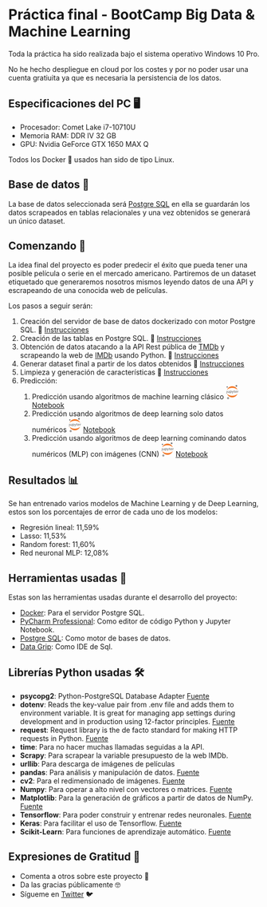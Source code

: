 # Práctica final - BootCamp Big Data & Machine Learning
Toda la práctica ha sido realizada bajo el sistema operativo Windows 10 Pro.

No he hecho despliegue en cloud por los costes y por no poder usar una cuenta gratiuita ya que es necesaria la persistencia de los datos.

## Especificaciones del PC 🖥️
- Procesador: Comet Lake i7-10710U
- Memoria RAM: DDR IV 32 GB
- GPU: Nvidia GeForce GTX 1650 MAX Q

Todos los Docker 🐳 usados han sido de tipo Linux.

## Base de datos 💾
La base de datos seleccionada será [Postgre SQL](https://www.postgresql.org/) en ella se guardarán los datos scrapeados en tablas relacionales y una vez obtenidos se generará un único dataset.

## Comenzando 🚀
La idea final del proyecto es poder predecir el éxito que pueda tener una posible película o serie en el mercado americano. Partiremos de un dataset etiquetado que generaremos nosotros mismos leyendo datos de una API y escrapeando de una conocida web de películas.

Los pasos a seguir serán:
1. Creación del servidor de base de datos dockerizado con motor Postgre SQL. 📝 [Instrucciones](DDBB)
2. Creación de las tablas en Postgre SQL. 📝 [Instrucciones](DDBB)
3. Obtención de datos atacando a la API Rest pública de [TMDb](https://www.themoviedb.org/documentation/api?language=es) y scrapeando la web de [IMDb](https://www.imdb.com/?ref_=nv_home) usando Python. 📝 [Instrucciones](Get_data)
4. Generar dataset final a partir de los datos obtenidos 📝 [Instrucciones](dataset_creation)
5. Limpieza y generación de características 📝 [Instrucciones](limpieza_datos.ipynb)
6. Predicción:
    1. Predicción usando algoritmos de machine learning clásico ![Jupyter](jupyter_logo.png) [Notebook](machine_learning_clasico.ipynb)
    2. Predicción usando algoritmos de deep learning solo datos numéricos ![Jupyter](jupyter_logo.png) [Notebook](deep_learning_datos_numericos.ipynb)
    3. Predicción usando algoritmos de deep learning cominando datos numéricos (MLP) con imágenes (CNN) ![Jupyter](jupyter_logo.png) [Notebook](deep_learning_combinado.ipynb)

## Resultados 📊
Se han entrenado varios modelos de Machine Learning y de Deep Learning, estos son los porcentajes de error de cada uno de los modelos:
- Regresión lineal: 11,59%
- Lasso: 11,53%
- Random forest: 11,60%
- Red neuronal MLP: 12,08%

## Herramientas usadas 🔧
Estas son las herramientas usadas durante el desarrollo del proyecto:
- [Docker](https://www.docker.com/): Para el servidor Postgre SQL.
- [PyCharm Professional](https://www.jetbrains.com/es-es/pycharm/download): Como editor de código Python y Jupyter Notebook.
- [Postgre SQL](https://www.postgresql.org/): Como motor de bases de datos.
- [Data Grip](https://www.jetbrains.com/datagrip/?gclid=Cj0KCQiAwP3yBRCkARIsAABGiPp9LUgvaKBbgjd69efrNyAz1KU7Lyoab6hKzCIaSgV2ujDK3i7m5AEaAh6UEALw_wcB): Como IDE de Sql.

## Librerías Python usadas 🛠️
- **psycopg2**: Python-PostgreSQL Database Adapter [Fuente](https://pypi.org/project/psycopg2/)
- **dotenv**: Reads the key-value pair from .env file and adds them to environment variable. It is great for managing app settings during development and in production using 12-factor principles. [Fuente](https://pypi.org/project/python-dotenv/)
- **request**: Request library is the de facto standard for making HTTP requests in Python. [Fuente](https://realpython.com/python-requests/)
- **time**: Para no hacer muchas llamadas seguidas a la API.
- **Scrapy**: Para scrapear la variable presupuesto de la web IMDb.
- **urllib**: Para descarga de imágenes de películas
- **pandas**: Para análisis y manipulación de datos. [Fuente](https://pandas.pydata.org/)
- **cv2**: Para el redimensionado de imágenes. [Fuente](https://pypi.org/project/opencv-python/)
- **Numpy**: Para operar a alto nivel con vectores o matrices. [Fuente](https://numpy.org/)
- **Matplotlib**: Para la generación de gráficos a partir de datos de NumPy. [Fuente](https://matplotlib.org/)
- **Tensorflow**: Para poder construir y entrenar redes neuronales. [Fuente](https://www.tensorflow.org/)
- **Keras**: Para facilitar el uso de Tensorflow. [Fuente](https://keras.io/)
- **Scikit-Learn**: Para funciones de aprendizaje automático. [Fuente](https://scikit-learn.org/stable/)

## Expresiones de Gratitud 🎁

* Comenta a otros sobre este proyecto 📢
* Da las gracias públicamente 🤓
* Sígueme en [Twitter](https://twitter.com/AsensiFj) 🐦